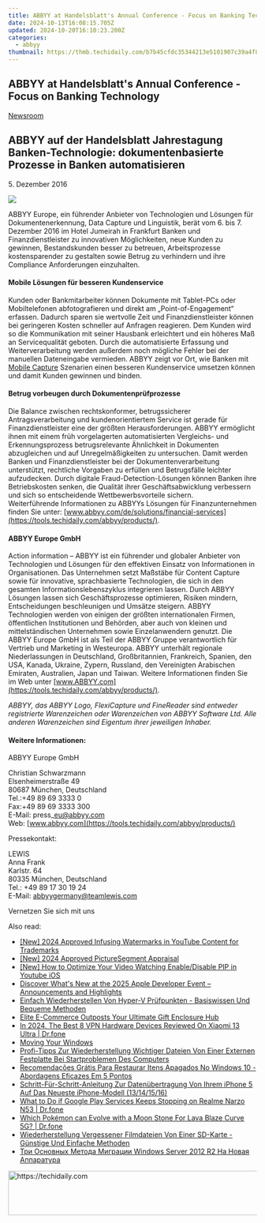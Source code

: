 ```yaml
---
title: ABBYY at Handelsblatt's Annual Conference - Focus on Banking Technology
date: 2024-10-13T16:08:15.705Z
updated: 2024-10-20T16:10:23.200Z
categories:
  - abbyy
thumbnail: https://thmb.techidaily.com/b7b45cfdc35344213e5101907c39a4f8622c548d37868126691840befd4a8d38.jpg
---
```


## ABBYY at Handelsblatt's Annual Conference - Focus on Banking Technology

[Newsroom](https://tools.techidaily.com/abbyy/products/)

## ABBYY auf der Handelsblatt Jahrestagung Banken-Technologie: dokumentenbasierte Prozesse in Banken automatisieren

5\. Dezember 2016

![](https://content.abbyy.com/-/media/project/abbyy/abbyy/branchtemplates/shutterstock_1272462163_1296-x-729.jpg?h=729&iar=0&w=1296)

ABBYY Europe, ein führender Anbieter von Technologien und Lösungen für Dokumentenerkennung, Data Capture und Linguistik, berät vom 6\. bis 7\. Dezember 2016 im Hotel Jumeirah in Frankfurt Banken und Finanzdienstleister zu innovativen Möglichkeiten, neue Kunden zu gewinnen, Bestandskunden besser zu betreuen, Arbeitsprozesse kostensparender zu gestalten sowie Betrug zu verhindern und ihre Compliance Anforderungen einzuhalten.  
  
#### Mobile Lösungen für besseren Kundenservice

Kunden oder Bankmitarbeiter können Dokumente mit Tablet-PCs oder Mobiltelefonen abfotografieren und direkt am „Point-of-Engagement“ erfassen. Dadurch sparen sie wertvolle Zeit und Finanzdienstleister können bei geringeren Kosten schneller auf Anfragen reagieren. Dem Kunden wird so die Kommunikation mit seiner Hausbank erleichtert und ein höheres Maß an Servicequalität geboten. Durch die automatisierte Erfassung und Weiterverarbeitung werden außerdem noch mögliche Fehler bei der manuellen Dateneingabe vermieden. ABBYY zeigt vor Ort, wie Banken mit [Mobile Capture](https://tools.techidaily.com/abbyy/products/) Szenarien einen besseren Kundenservice umsetzen können und damit Kunden gewinnen und binden.  
  
#### Betrug vorbeugen durch Dokumentenprüfprozesse

Die Balance zwischen rechtskonformer, betrugssicherer Antragsverarbeitung und kundenorientiertem Service ist gerade für Finanzdienstleister eine der größten Herausforderungen. ABBYY ermöglicht ihnen mit einem früh vorgelagerten automatisierten Vergleichs- und Erkennungsprozess betrugsrelevante Ähnlichkeit in Dokumenten abzugleichen und auf Unregelmäßigkeiten zu untersuchen. Damit werden Banken und Finanzdienstleister bei der Dokumentenverarbeitung unterstützt, rechtliche Vorgaben zu erfüllen und Betrugsfälle leichter aufzudecken. Durch digitale Fraud-Detection-Lösungen können Banken ihre Betriebskosten senken, die Qualität ihrer Geschäftsabwicklung verbessern und sich so entscheidende Wettbewerbsvorteile sichern.  
Weiterführende Informationen zu ABBYYs Lösungen für Finanzunternehmen finden Sie unter: [www.abbyy.com/de/solutions/financial-services](https://tools.techidaily.com/abbyy/products/).  
  
#### ABBYY Europe GmbH

Action information – ABBYY ist ein führender und globaler Anbieter von Technologien und Lösungen für den effektiven Einsatz von Informationen in Organisationen. Das Unternehmen setzt Maßstäbe für Content Capture sowie für innovative, sprachbasierte Technologien, die sich in den gesamten Informationslebenszyklus integrieren lassen. Durch ABBYY Lösungen lassen sich Geschäftsprozesse optimieren, Risiken mindern, Entscheidungen beschleunigen und Umsätze steigern. ABBYY Technologien werden von einigen der größten internationalen Firmen, öffentlichen Institutionen und Behörden, aber auch von kleinen und mittelständischen Unternehmen sowie Einzelanwendern genutzt. Die ABBYY Europe GmbH ist als Teil der ABBYY Gruppe verantwortlich für Vertrieb und Marketing in Westeuropa. ABBYY unterhält regionale Niederlassungen in Deutschland, Großbritannien, Frankreich, Spanien, den USA, Kanada, Ukraine, Zypern, Russland, den Vereinigten Arabischen Emiraten, Australien, Japan und Taiwan. Weitere Informationen finden Sie im Web unter [www.ABBYY.com](https://tools.techidaily.com/abbyy/products/).

_ABBYY, das ABBYY Logo, FlexiCapture und FineReader sind entweder registrierte Warenzeichen oder Warenzeichen von ABBYY Software Ltd. Alle anderen Warenzeichen sind Eigentum ihrer jeweiligen Inhaber._ 
  
#### Weitere Informationen:

ABBYY Europe GmbH

Christian Schwarzmann  
Elsenheimerstraße 49   
80687 München, Deutschland  
Tel.:+49 89 69 3333 0  
Fax:+49 89 69 3333 300  
E-Mail: press\_eu@abbyy.com  
Web: [www.abbyy.com](https://tools.techidaily.com/abbyy/products/)

  
Pressekontakt:

LEWIS  
Anna Frank  
Karlstr. 64  
80335 München, Deutschland  
Tel.: +49 89 17 30 19 24  
E-Mail: [abbyygermany@teamlewis.com](https://tools.techidaily.com/abbyy/products/)

  
Vernetzen Sie sich mit uns

<ins class="adsbygoogle"
     style="display:block"
     data-ad-format="autorelaxed"
     data-ad-client="ca-pub-7571918770474297"
     data-ad-slot="1223367746"></ins>

<ins class="adsbygoogle"
     style="display:block"
     data-ad-client="ca-pub-7571918770474297"
     data-ad-slot="8358498916"
     data-ad-format="auto"
     data-full-width-responsive="true"></ins>

<span class="atpl-alsoreadstyle">Also read:</span>
<div><ul>
<li><a href="https://youtube-lab.techidaily.com/024-approved-infusing-watermarks-in-youtube-content-for-trademarks/"><u>[New] 2024 Approved Infusing Watermarks in YouTube Content for Trademarks</u></a></li>
<li><a href="https://on-screen-recording.techidaily.com/new-2024-approved-picturesegment-appraisal/"><u>[New] 2024 Approved PictureSegment Appraisal</u></a></li>
<li><a href="https://article-helps.techidaily.com/new-how-to-optimize-your-video-watching-enabledisable-pip-in-youtube-ios/"><u>[New] How to Optimize Your Video Watching Enable/Disable PIP in Youtube iOS</u></a></li>
<li><a href="https://technical-tips.techidaily.com/discover-whats-new-at-the-2025-apple-developer-event-announcements-and-highlights/"><u>Discover What's New at the 2025 Apple Developer Event – Announcements and Highlights</u></a></li>
<li><a href="https://solve-info.techidaily.com/einfach-wiederherstellen-von-hyper-v-prufpunkten-basiswissen-und-bequeme-methoden/"><u>Einfach Wiederherstellen Von Hyper-V Prüfpunkten - Basiswissen Und Bequeme Methoden</u></a></li>
<li><a href="https://extra-resources.techidaily.com/elite-e-commerce-outposts-your-ultimate-gift-enclosure-hub/"><u>Elite E-Commerce Outposts Your Ultimate Gift Enclosure Hub</u></a></li>
<li><a href="https://phone-solutions.techidaily.com/in-2024-the-best-8-vpn-hardware-devices-reviewed-on-xiaomi-13-ultra-drfone-by-drfone-virtual-android/"><u>In 2024, The Best 8 VPN Hardware Devices Reviewed On Xiaomi 13 Ultra | Dr.fone</u></a></li>
<li><a href="https://solve-info.techidaily.com/moving-your-windows/"><u>Moving Your Windows</u></a></li>
<li><a href="https://solve-info.techidaily.com/profi-tipps-zur-wiederherstellung-wichtiger-dateien-von-einer-externen-festplatte-bei-startproblemen-des-computers/"><u>Profi-Tipps Zur Wiederherstellung Wichtiger Dateien Von Einer Externen Festplatte Bei Startproblemen Des Computers</u></a></li>
<li><a href="https://solve-info.techidaily.com/recomendacoes-gratis-para-restaurar-itens-apagados-no-windows-10-abordagens-eficazes-em-5-pontos/"><u>Recomendações Grátis Para Restaurar Itens Apagados No Windows 10 - Abordagens Eficazes Em 5 Pontos</u></a></li>
<li><a href="https://solve-info.techidaily.com/schritt-fur-schritt-anleitung-zur-datenubertragung-von-ihrem-iphone-5-auf-das-neueste-iphone-modell-13141516/"><u>Schritt-Für-Schritt-Anleitung Zur Datenübertragung Von Ihrem iPhone 5 Auf Das Neueste iPhone-Modell (13/14/15/16)</u></a></li>
<li><a href="https://howto.techidaily.com/what-to-do-if-google-play-services-keeps-stopping-on-realme-narzo-n53-drfone-by-drfone-fix-android-problems-fix-android-problems/"><u>What to Do if Google Play Services Keeps Stopping on Realme Narzo N53 | Dr.fone</u></a></li>
<li><a href="https://android-pokemon-go.techidaily.com/which-pokemon-can-evolve-with-a-moon-stone-for-lava-blaze-curve-5g-drfone-by-drfone-virtual-android/"><u>Which Pokémon can Evolve with a Moon Stone For Lava Blaze Curve 5G? | Dr.fone</u></a></li>
<li><a href="https://solve-info.techidaily.com/wiederherstellung-vergessener-filmdateien-von-einer-sd-karte-gunstige-und-einfache-methoden/"><u>Wiederherstellung Vergessener Filmdateien Von Einer SD-Karte - Günstige Und Einfache Methoden</u></a></li>
<li><a href="https://solve-info.techidaily.com/tri-osnovnyh-metoda-migracii-windows-server-2012-r2-na-novaya-apparatura/"><u>Три Основных Метода Миграции Windows Server 2012 R2 На Новая Аппаратура</u></a></li>
</ul></div>

<!-- affiliate ads begin -->
<a href="https://appsumo.8odi.net/c/5597632/2068433/7443" target="_top" id="2068433">
  <img src="//a.impactradius-go.com/display-ad/7443-2068433" border="0" alt="https://techidaily.com" width="728" height="90"/>
</a>
<img height="0" width="0" src="https://appsumo.8odi.net/i/5597632/2068433/7443" style="position:absolute;visibility:hidden;" border="0" />
<!-- affiliate ads end -->

